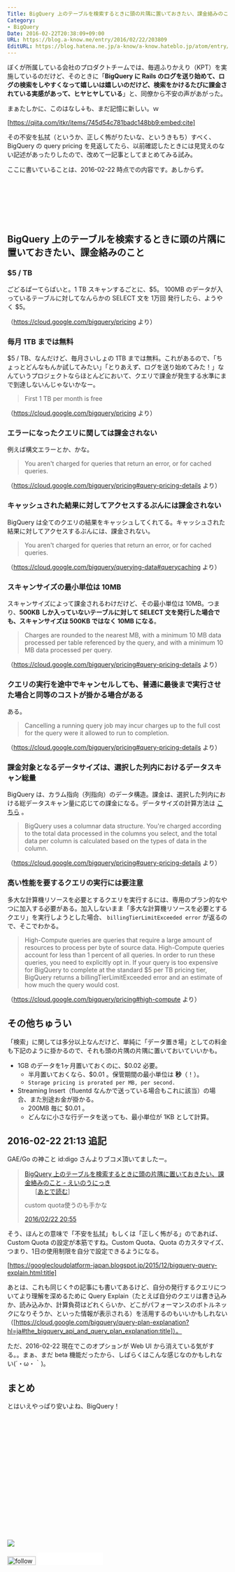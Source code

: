 ```yaml
---
Title: BigQuery 上のテーブルを検索するときに頭の片隅に置いておきたい、課金絡みのこと
Category:
- BigQuery
Date: 2016-02-22T20:38:09+09:00
URL: https://blog.a-know.me/entry/2016/02/22/203809
EditURL: https://blog.hatena.ne.jp/a-know/a-know.hateblo.jp/atom/entry/10328537792364379232
---
```


ぼくが所属している会社のプロダクトチームでは、毎週ふりかえり（KPT）を実施しているのだけど、そのときに「<b>BigQuery に Rails のログを送り始めて、ログの検索をしやすくなって嬉しいは嬉しいのだけど、検索をかけるたびに課金されている実感があって、ヒヤヒヤしている</b>」と、同僚から不安の声があがった。


まぁたしかに、このはなし↓も、まだ記憶に新しい。ｗ




[https://qiita.com/itkr/items/745d54c781badc148bb9:embed:cite]




その不安を払拭（というか、正しく怖がりたいな、というきもち）すべく、BigQuery の query pricing を見返してたら、以前確認したときには見覚えのない記述があったりしたので、改めて一記事としてまとめてみる試み。


ここに書いていることは、2016-02-22 時点での内容です。あしからず。



<!-- more -->


<script async src="//pagead2.googlesyndication.com/pagead/js/adsbygoogle.js"></script>
<!-- article-top -->
<ins class="adsbygoogle"
     style="display:inline-block;width:728px;height:90px"
     data-ad-client="ca-pub-3463034538369189"
     data-ad-slot="8367620130"></ins>
<script>
(adsbygoogle = window.adsbygoogle || []).push({});
</script>



## BigQuery 上のテーブルを検索するときに頭の片隅に置いておきたい、課金絡みのこと
### $5 / TB

ごどるぱーてらばいと。1 TB スキャンするごとに、$5。
100MB のデータが入っているテーブルに対してなんらかの SELECT 文を 1万回 発行したら、ようやく $5。

（https://cloud.google.com/bigquery/pricing より）



### 毎月 1TB までは無料

$5 / TB、なんだけど、毎月さいしょの 1TB までは無料。これがあるので、「ちょっとどんなもんか試してみたい」「とりあえず、ログを送り始めてみた！」なんていうプロジェクトならほとんどにおいて、クエリで課金が発生する水準にまで到達しないんじゃないかなー。


> First 1 TB per month is free


（https://cloud.google.com/bigquery/pricing より）



### エラーになったクエリに関しては課金されない

例えば構文エラーとか、かな。


> You aren't charged for queries that return an error, or for cached queries.


（https://cloud.google.com/bigquery/pricing#query-pricing-details より）




### キャッシュされた結果に対してアクセスするぶんには課金されない

BigQuery は全てのクエリの結果をキャッシュしてくれてる。キャッシュされた結果に対してアクセスするぶんには、課金されない。


> You aren't charged for queries that return an error, or for cached queries.


（https://cloud.google.com/bigquery/querying-data#querycaching より）



### スキャンサイズの最小単位は 10MB

スキャンサイズによって課金されるわけだけど、その最小単位は 10MB。つまり、<b>500KB しか入っていないテーブルに対して SELECT 文を発行した場合でも、スキャンサイズは 500KB ではなく 10MB になる</b>。


> Charges are rounded to the nearest MB, with a minimum 10 MB data processed per table referenced by the query, and with a minimum 10 MB data processed per query.


（https://cloud.google.com/bigquery/pricing#query-pricing-details より）




### クエリの実行を途中でキャンセルしても、普通に最後まで実行させた場合と同等のコストが掛かる場合がある

ある。


> Cancelling a running query job may incur charges up to the full cost for the query were it allowed to run to completion.


（https://cloud.google.com/bigquery/pricing#query-pricing-details より）




### 課金対象となるデータサイズは、選択した列内におけるデータスキャン総量

BigQuery は、カラム指向（列指向）のデータ構造。課金は、選択した列内における総データスキャン量に応じての課金になる。データサイズの計算方法は [こちら](https://cloud.google.com/bigquery/pricing#data) 。


> BigQuery uses a columnar data structure. You're charged according to the total data processed in the columns you select, and the total data per column is calculated based on the types of data in the column.


（https://cloud.google.com/bigquery/pricing#query-pricing-details より）



### 高い性能を要するクエリの実行には要注意

多大な計算機リソースを必要とするクエリを実行するには、専用のプラン的なやつに加入する必要がある。加入しないまま「多大な計算機リソースを必要とするクエリ」を実行しようとした場合、 `billingTierLimitExceeded error` が返るので、そこでわかる。



> High-Compute queries are queries that require a large amount of resources to process per byte of source data. High-Compute queries account for less than 1 percent of all queries. In order to run these queries, you need to explicitly opt in.
If your query is too expensive for BigQuery to complete at the standard $5 per TB pricing tier, BigQuery returns a billingTierLimitExceeded error and an estimate of how much the query would cost.


（https://cloud.google.com/bigquery/pricing#high-compute より）


## その他ちゅうい

「検索」に関しては多分以上なんだけど、単純に「データ置き場」としての料金も下記のように掛かるので、それも頭の片隅の片隅に置いておいていいかも。


* 1GB のデータを1ヶ月置いておくのに、$0.02 必要。
    * 半月置いておくなら、$0.01 。保管期間の最小単位は **秒**（！）。
    * `Storage pricing is prorated per MB, per second.`
* Streaming Insert（fluentd なんかで送っている場合もこれに該当）の場合、また別途お金が掛かる。
    * 200MB 毎に $0.01 。
    * どんなに小さな行データを送っても、最小単位が 1KB として計算。


## 2016-02-22 21:13 追記

GAE/Go の神こと id:digo さんよりブコメ頂いてましたー。


<blockquote class="hatena-bookmark-comment"><a class="comment-info" href="http://b.hatena.ne.jp/entry/279789754/comment/digo" data-user-id="digo" data-entry-url="http://b.hatena.ne.jp/entry/blog.a-know.me/entry/2016/02/22/203809" data-original-href="https://blog.a-know.me/entry/2016/02/22/203809" data-entry-favicon="http://cdn-ak.favicon.st-hatena.com/?url=http%3A%2F%2Fblog.a-know.me%2F" data-user-icon="/users/di/digo/profile.gif">BigQuery 上のテーブルを検索するときに頭の片隅に置いておきたい、課金絡みのこと - えいのうにっき</a><ul class="comment-tag" style="list-style: none; margin: 0px;"><li style="float: left">[<a href="http://b.hatena.ne.jp/search/tag?q=%E3%81%82%E3%81%A8%E3%81%A7%E8%AA%AD%E3%82%80">あとで読む</a>]</li></ul><br><p style="clear: left">custom quota使うのも手かな</p><a class="datetime" href="http://b.hatena.ne.jp/digo/20160222#bookmark-279789754"><span class="datetime-body">2016/02/22 20:55</span></a></blockquote><script src="https://b.st-hatena.com/js/comment-widget.js" charset="utf-8" async></script>


そう、ほんとの意味で「不安を払拭」もしくは「正しく怖がる」のであれば、Custom Quota の設定が本筋ですね。Custom Quota、Quota のカスタマイズ、つまり、1日の使用制限を自分で設定できるようになる。




[https://googlecloudplatform-japan.blogspot.jp/2015/12/bigquery-query-explain.html:title]



あとは、これも同じく↑の記事にも書いてあるけど、自分の発行するクエリについてより理解を深めるために Query Explain（たとえば自分のクエリは書き込みか、読み込みか、計算負荷はどれくらいか、どこがパフォーマンスのボトルネックになりそうか、といった情報が表示される）を活用するのもいいかもしれない（[https://cloud.google.com/bigquery/query-plan-explanation?hl=ja#the_bigquery_api_and_query_plan_explanation:title]）。


ただ、2016-02-22 現在でこのオプションが Web UI から消えている気がする。。まぁ、まだ beta 機能だったから、しばらくはこんな感じなのかもしれない(´・ω・｀)。


## まとめ

とはいえやっぱり安いよね、BigQuery！


<div>
<br>
<script async src="//pagead2.googlesyndication.com/pagead/js/adsbygoogle.js"></script>
<!-- article-bottom2 -->
<ins class="adsbygoogle"
     style="display:inline-block;width:300px;height:250px"
     data-ad-client="ca-pub-3463034538369189"
     data-ad-slot="5274552934"></ins>
<script>
(adsbygoogle = window.adsbygoogle || []).push({});
</script>

<a href="http://bit.ly/grass-graph" target='blank' rel="nofollow"><img src="https://cdn-ak.f.st-hatena.com/images/fotolife/a/a-know/20170405/20170405220342.png"></a>
<br>
</div>

<div>
<a href='http://cloud.feedly.com/#subscription%2Ffeed%2Fhttp%3A%2F%2Fblog.a-know.me%2Ffeed'  target='blank'><img id='feedlyFollow' src='//s3.feedly.com/img/follows/feedly-follow-rectangle-volume-small_2x.png' alt='follow us in feedly' width='65' height='20'></a>



<iframe src="//blog.hatena.ne.jp/a-know/a-know.hateblo.jp/subscribe/iframe" allowtransparency="true" frameborder="0" scrolling="no" width="150" height="28"></iframe>
</div>
